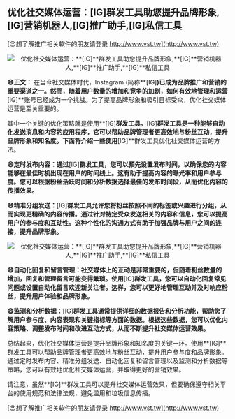 ## **优化社交媒体运营：**[IG]**群发工具助您提升品牌形象,**[IG]**营销机器人,**[IG]**推广助手,**[IG]**私信工具**

[😍想了解推广相关软件的朋友请登录 http://www.vst.tw](http://www.vst.tw)

 <center><img src="https://vst.tw/MP4/tuiguang/png/4.png" alt="优化社交媒体运营：**[IG]**群发工具助您提升品牌形象,**[IG]**营销机器人,**[IG]**推广助手,**[IG]**私信工具"></center>

**😄正文：**
在当今社交媒体时代，Instagram (简称**[IG]**)已成为品牌推广和营销的重要渠道之一。然而，随着用户数量的增加和竞争的加剧，如何有效地管理和运营**[IG]**账号已经成为一个挑战。为了提高品牌形象和吸引目标受众，优化社交媒体运营是至关重要的。

其中一个关键的优化策略就是使用**[IG]**群发工具。**[IG]**群发工具是一种能够自动化发送消息和内容的应用程序，它可以帮助品牌管理者更高效地与粉丝互动，提升品牌形象和知名度。下面将介绍一些使用**[IG]**群发工具优化社交媒体运营的方法。

**😄定时发布内容：通过**[IG]**群发工具，您可以预先设置发布时间，以确保您的内容能够在最佳时机出现在用户的时间线上。这有助于提高内容的曝光率和用户参与度。您可以根据粉丝活跃时间和分析数据选择最佳的发布时间段，从而优化内容的传播效果。**

**😄精准分组发送：**[IG]**群发工具允许您将粉丝按照不同的标签或兴趣进行分组，从而实现更精确的内容传播。通过针对特定受众发送相关的内容和信息，您可以提高用户的参与度和互动性。这种个性化的沟通方式有助于加强品牌与用户之间的连接，提升品牌形象。**

 <center><img src="https://vst.tw/MP4/tuiguang/png/0.png" alt="优化社交媒体运营：**[IG]**群发工具助您提升品牌形象,**[IG]**营销机器人,**[IG]**推广助手,**[IG]**私信工具"></center>

**😄自动化回复和留言管理：社交媒体上的互动是非常重要的，但随着粉丝数量的增加，回复和管理留言可能变得繁琐。使用**[IG]**群发工具，您可以自动化回复常见问题或设置自动化留言欢迎新关注者。这样，您可以更好地管理互动并及时响应粉丝，提升用户体验和品牌形象。**

**😄监测和分析数据：**[IG]**群发工具通常提供详细的数据报告和分析功能，帮助您了解用户参与度、内容表现和关键指标等方面的数据。根据这些数据，您可以优化内容策略、调整发布时间和改进互动方式，从而不断提升社交媒体运营效果。**

总结起来，优化社交媒体运营是提升品牌形象和知名度的关键一环。使用**[IG]**群发工具可以帮助品牌管理者更高效地与粉丝互动，提升用户参与度和品牌形象。通过定时发布内容、精准分组发送、自动化回复和留言管理以及监测和分析数据等策略，您可以有效地优化社交媒体运营，并取得更好的营销效果。

请注意，虽然**[IG]**群发工具可以提升社交媒体运营效果，但要确保遵守相关平台的使用规范和法律法规，避免滥用和垃圾信息传播。

[😍想了解推广相关软件的朋友请登录 http://www.vst.tw](http://www.vst.tw)



